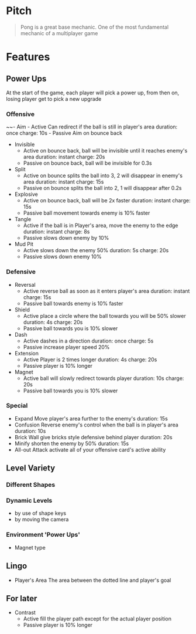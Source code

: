 # Pitch

> Pong is a great base mechanic. One of the most fundamental mechanic of a multiplayer game

# Features

## Power Ups

At the start of the game, each player will pick a power up, from then on, losing player get to pick a new upgrade

### Offensive

~~- Aim - Active
Can redirect if the ball is still in player's area
duration: once
charge: 10s - Passive
Aim on bounce back

- Invisible
  - Active
    on bounce back, ball will be invisible until it reaches enemy's area
    duration: instant
    charge: 20s
  - Passive
    on bounce back, ball will be invisible for 0.3s
- Split
  - Active
    on bounce splits the ball into 3, 2 will disappear in enemy's area
    duration: instant
    charge: 15s
  - Passive
    on bounce splits the ball into 2, 1 will disappear after 0.2s
- Explosive
  - Active
    on bounce back, ball will be 2x faster
    duration: instant
    charge: 15s
  - Passive
    ball movement towards enemy is 10% faster
- Tangle
  - Active
    if the ball is in Player's area, move the enemy to the edge
    duration: instant
    charge: 8s
  - Passive
    slows down enemy by 10%
- Mud Pit
  - Active
    slows down the enemy 50%
    duration: 5s
    charge: 20s
  - Passive
    slows down enemy 10%

### Defensive

- Reversal
  - Active
    reverse ball as soon as it enters player's area
    duration: instant
    charge: 15s
  - Passive
    ball towards enemy is 10% faster
- Shield
  - Active
    place a circle where the ball towards you will be 50% slower
    duration: 4s
    charge: 20s
  - Passive
    ball towards you is 10% slower
- Dash
  - Active
    dashes in a direction
    duration: once
    charge: 5s
  - Passive
    increase player speed 20%
- Extension
  - Active
    Player is 2 times longer
    duration: 4s
    charge: 20s
  - Passive
    player is 10% longer
- Magnet
  - Active
    ball will slowly redirect towards player
    duration: 10s
    charge: 20s
  - Passive
    ball towards you is 10% slower

### Special

- Expand
  Move player's area further to the enemy's
  duration: 15s
- Confusion
  Reverse enemy's control when the ball is in player's area
  duration: 10s
- Brick Wall
  give bricks style defensive behind player
  duration: 20s
- Minify
  shorten the enemy by 50%
  duration: 15s
- All-out Attack
  activate all of your offensive card's active ability

## Level Variety

### Different Shapes

### Dynamic Levels

- by use of shape keys
- by moving the camera

### Environment 'Power Ups'

- Magnet type

## Lingo

- Player's Area
  The area between the dotted line and player's goal

## For later

- Contrast
  - Active
    fill the player path except for the actual player position
  - Passive
    player is 10% longer
